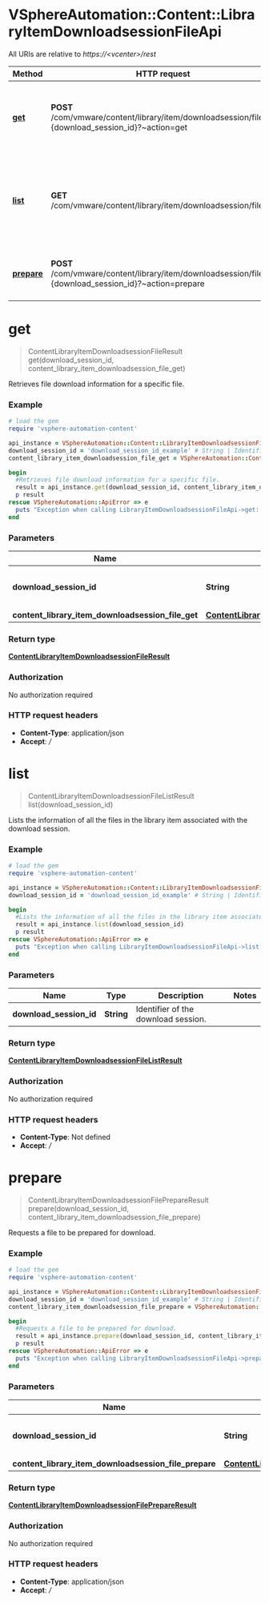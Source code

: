 # VSphereAutomation::Content::LibraryItemDownloadsessionFileApi

All URIs are relative to *https://&lt;vcenter&gt;/rest*

Method | HTTP request | Description
------------- | ------------- | -------------
[**get**](LibraryItemDownloadsessionFileApi.md#get) | **POST** /com/vmware/content/library/item/downloadsession/file/id:{download_session_id}?~action&#x3D;get | Retrieves file download information for a specific file.
[**list**](LibraryItemDownloadsessionFileApi.md#list) | **GET** /com/vmware/content/library/item/downloadsession/file | Lists the information of all the files in the library item associated with the download session.
[**prepare**](LibraryItemDownloadsessionFileApi.md#prepare) | **POST** /com/vmware/content/library/item/downloadsession/file/id:{download_session_id}?~action&#x3D;prepare | Requests a file to be prepared for download.


# **get**
> ContentLibraryItemDownloadsessionFileResult get(download_session_id, content_library_item_downloadsession_file_get)

Retrieves file download information for a specific file.

### Example
```ruby
# load the gem
require 'vsphere-automation-content'

api_instance = VSphereAutomation::Content::LibraryItemDownloadsessionFileApi.new
download_session_id = 'download_session_id_example' # String | Identifier of the download session.
content_library_item_downloadsession_file_get = VSphereAutomation::ContentLibraryItemDownloadsessionFileGet.new # ContentLibraryItemDownloadsessionFileGet | 

begin
  #Retrieves file download information for a specific file.
  result = api_instance.get(download_session_id, content_library_item_downloadsession_file_get)
  p result
rescue VSphereAutomation::ApiError => e
  puts "Exception when calling LibraryItemDownloadsessionFileApi->get: #{e}"
end
```

### Parameters

Name | Type | Description  | Notes
------------- | ------------- | ------------- | -------------
 **download_session_id** | **String**| Identifier of the download session. | 
 **content_library_item_downloadsession_file_get** | [**ContentLibraryItemDownloadsessionFileGet**](ContentLibraryItemDownloadsessionFileGet.md)|  | 

### Return type

[**ContentLibraryItemDownloadsessionFileResult**](ContentLibraryItemDownloadsessionFileResult.md)

### Authorization

No authorization required

### HTTP request headers

 - **Content-Type**: application/json
 - **Accept**: */*



# **list**
> ContentLibraryItemDownloadsessionFileListResult list(download_session_id)

Lists the information of all the files in the library item associated with the download session.

### Example
```ruby
# load the gem
require 'vsphere-automation-content'

api_instance = VSphereAutomation::Content::LibraryItemDownloadsessionFileApi.new
download_session_id = 'download_session_id_example' # String | Identifier of the download session.

begin
  #Lists the information of all the files in the library item associated with the download session.
  result = api_instance.list(download_session_id)
  p result
rescue VSphereAutomation::ApiError => e
  puts "Exception when calling LibraryItemDownloadsessionFileApi->list: #{e}"
end
```

### Parameters

Name | Type | Description  | Notes
------------- | ------------- | ------------- | -------------
 **download_session_id** | **String**| Identifier of the download session. | 

### Return type

[**ContentLibraryItemDownloadsessionFileListResult**](ContentLibraryItemDownloadsessionFileListResult.md)

### Authorization

No authorization required

### HTTP request headers

 - **Content-Type**: Not defined
 - **Accept**: */*



# **prepare**
> ContentLibraryItemDownloadsessionFilePrepareResult prepare(download_session_id, content_library_item_downloadsession_file_prepare)

Requests a file to be prepared for download.

### Example
```ruby
# load the gem
require 'vsphere-automation-content'

api_instance = VSphereAutomation::Content::LibraryItemDownloadsessionFileApi.new
download_session_id = 'download_session_id_example' # String | Identifier of the download session.
content_library_item_downloadsession_file_prepare = VSphereAutomation::ContentLibraryItemDownloadsessionFilePrepare.new # ContentLibraryItemDownloadsessionFilePrepare | 

begin
  #Requests a file to be prepared for download.
  result = api_instance.prepare(download_session_id, content_library_item_downloadsession_file_prepare)
  p result
rescue VSphereAutomation::ApiError => e
  puts "Exception when calling LibraryItemDownloadsessionFileApi->prepare: #{e}"
end
```

### Parameters

Name | Type | Description  | Notes
------------- | ------------- | ------------- | -------------
 **download_session_id** | **String**| Identifier of the download session. | 
 **content_library_item_downloadsession_file_prepare** | [**ContentLibraryItemDownloadsessionFilePrepare**](ContentLibraryItemDownloadsessionFilePrepare.md)|  | 

### Return type

[**ContentLibraryItemDownloadsessionFilePrepareResult**](ContentLibraryItemDownloadsessionFilePrepareResult.md)

### Authorization

No authorization required

### HTTP request headers

 - **Content-Type**: application/json
 - **Accept**: */*



